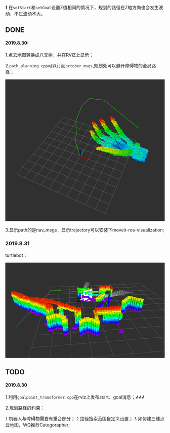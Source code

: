 **1**.在``setStart``和``setGoal``设置Z值相同的情况下，规划的路径在Z轴方向也会发生波动，不过波动不大。

## DONE

#### 2019.8.30:

1.点云地图转换成八叉树，并在RVIZ上显示；

2.``path_planning.cpp``可以订阅``october_msgs``,规划处可以避开障碍物的全局路径；

![](assets/markdown-img-paste-2019083100314129.png)

3.显示path的是nav_msgs，显示trajectory可以安装下moveit-ros-visualization;

### 2019.8.31
turtlebot：

![](assets/markdown-img-paste-20190831111334456.png)

## TODO

#### 2019.8.30

1.利用``goalpoint_transformer.cpp``在rviz上发布start、goal消息；**√√√**

2.规划路径的约束：

``1`` 机器人与障碍物需要有重合部分；
``2`` 路径搜索范围自定义设置；
``3`` 如何建三维点云地图，WQ推荐Categorapher;
